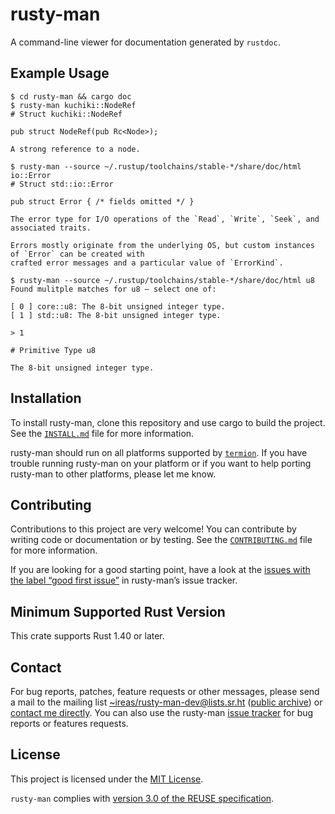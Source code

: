 <!---
SPDX-FileCopyrightText: 2020 Robin Krahl <robin.krahl@ireas.org>
SPDX-License-Identifier: MIT
-->

# rusty-man

A command-line viewer for documentation generated by `rustdoc`.

## Example Usage

```
$ cd rusty-man && cargo doc
$ rusty-man kuchiki::NodeRef
# Struct kuchiki::NodeRef

pub struct NodeRef(pub Rc<Node>);

A strong reference to a node.

$ rusty-man --source ~/.rustup/toolchains/stable-*/share/doc/html io::Error
# Struct std::io::Error

pub struct Error { /* fields omitted */ }

The error type for I/O operations of the `Read`, `Write`, `Seek`, and associated traits.

Errors mostly originate from the underlying OS, but custom instances of `Error` can be created with
crafted error messages and a particular value of `ErrorKind`.

$ rusty-man --source ~/.rustup/toolchains/stable-*/share/doc/html u8
Found mulitple matches for u8 – select one of:

[ 0 ] core::u8: The 8-bit unsigned integer type.
[ 1 ] std::u8: The 8-bit unsigned integer type.

> 1

# Primitive Type u8

The 8-bit unsigned integer type.
```

## Installation

To install rusty-man, clone this repository and use cargo to build the project.
See the [`INSTALL.md`](./INSTALL.md) file for more information.

rusty-man should run on all platforms supported by [`termion`][].  If you have
trouble running rusty-man on your platform or if you want to help porting
rusty-man to other platforms, please let me know.

## Contributing

Contributions to this project are very welcome!  You can contribute by writing
code or documentation or by testing.  See the [`CONTRIBUTING.md`][] file for
more information.

If you are looking for a good starting point, have a look at the [issues with
the label “good first issue”][issues] in rusty-man’s issue tracker.

## Minimum Supported Rust Version

This crate supports Rust 1.40 or later.

## Contact

For bug reports, patches, feature requests or other messages, please send a
mail to the mailing list [~ireas/rusty-man-dev@lists.sr.ht][] ([public
archive][]) or [contact me directly][].  You can also use the rusty-man [issue
tracker][] for bug reports or features requests.

## License

This project is licensed under the [MIT License][].

`rusty-man` complies with [version 3.0 of the REUSE specification][reuse].

[`termion`]: https://lib.rs/termion
[`CONTRIBUTING.md`]: ./CONTRIBUTING.md
[issues]: https://todo.sr.ht/~ireas/rusty-man?search=label:%22good%20first%20issue%22%20status%3Aopen
[~ireas/rusty-man-dev@lists.sr.ht]: mailto:~ireas/rusty-man-dev@lists.sr.ht
[contact me directly]: mailto:robin.krahl@ireas.org
[public archive]: https://lists.sr.ht/~ireas/rusty-man-dev
[issue tracker]: https://todo.sr.ht/~ireas/rusty-man
[MIT license]: https://opensource.org/licenses/MIT
[reuse]: https://reuse.software/practices/3.0/
